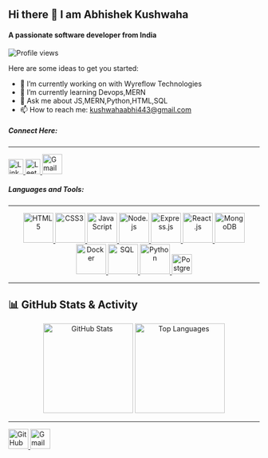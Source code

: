  ## Hi there 👋 I am Abhishek Kushwaha
#### A passionate software developer from India
![Profile views](https://komarev.com/ghpvc/?username=Abhishekkushwaha1&label=PROFILE+VIEWS&color=0e75b6&style=flat)

Here are some ideas to get you started:

- 🔭 I’m currently working on with Wyreflow Technologies
- 🌱 I’m currently learning Devops,MERN
- 💬 Ask me about JS,MERN,Python,HTML,SQL
- 📫 How to reach me: kushwahaabhi443@gmail.com

##### Connect Here:
___
<a href="https://www.linkedin.com/in/abhishekkushwaha13/" target="_blank">
  <img src="https://upload.wikimedia.org/wikipedia/commons/c/ca/LinkedIn_logo_initials.png" width="30" height="30" alt="LinkedIn" />
</a>
<a href="https://leetcode.com/Abhishek_tech12/" target="_blank">
  <img src="https://cdn.iconscout.com/icon/free/png-256/leetcode-3521542-2944960.png" width="30" height="30" alt="LeetCode" />
</a>
<a href="mailto:kushwahaabhi443@gmail.com">
  <img src="https://img.icons8.com/color/48/gmail--v1.png" width="40" height="40" alt="Gmail" />
</a>

<br/>

<sub>
  <a href="https://iconscout.com/contributors/icon-54" target="_blank"></a><a href="https://iconscout.com" target="_blank"></a>
</sub>


##### Languages and Tools:
___

<div style="text-align: center;">

  <!-- HTML -->
  <a href="https://developer.mozilla.org/en-US/docs/Web/HTML" target="_blank">
    <img src="https://upload.wikimedia.org/wikipedia/commons/6/61/HTML5_logo_and_wordmark.svg" alt="HTML5" width="60" />
  </a>

  <!-- CSS -->
  <a href="https://developer.mozilla.org/en-US/docs/Web/CSS" target="_blank">
    <img src="https://upload.wikimedia.org/wikipedia/commons/d/d5/CSS3_logo_and_wordmark.svg" alt="CSS3" width="60" />
  </a>

  <!-- JavaScript -->
  <a href="https://developer.mozilla.org/en-US/docs/Web/JavaScript" target="_blank">
    <img src="https://upload.wikimedia.org/wikipedia/commons/6/6a/JavaScript-logo.png" alt="JavaScript" width="60" />
  </a>

  <!-- Node.js -->
  <a href="https://nodejs.org/" target="_blank">
    <img src="https://upload.wikimedia.org/wikipedia/commons/d/d9/Node.js_logo.svg" alt="Node.js" width="60" />
  </a>

  <!-- Express.js -->
  <a href="https://expressjs.com/" target="_blank">
    <img src="https://upload.wikimedia.org/wikipedia/commons/6/64/Expressjs.png" alt="Express.js" width="60" />
  </a>

  <!-- React.js -->
  <a href="https://reactjs.org/" target="_blank">
    <img src="https://upload.wikimedia.org/wikipedia/commons/a/a7/React-icon.svg" alt="React.js" width="60" />
  </a>

  <!-- MongoDB -->
  <a href="https://www.mongodb.com/" target="_blank">
    <img src="https://cdn.worldvectorlogo.com/logos/mongodb-icon-1.svg" alt="MongoDB" width="60" />
  </a>

  <!-- Docker -->
  <a href="https://www.docker.com/" target="_blank">
    <img src="https://www.docker.com/wp-content/uploads/2022/03/Moby-logo.png" alt="Docker" width="60" />
  </a>

  <!-- SQL (generic) -->
  <a href="https://en.wikipedia.org/wiki/SQL" target="_blank">
    <img src="https://upload.wikimedia.org/wikipedia/commons/8/87/Sql_data_base_with_logo.png" alt="SQL" width="60" />
  </a>

  <!-- Optional: Python -->
  <a href="https://www.python.org/" target="_blank">
    <img src="https://upload.wikimedia.org/wikipedia/commons/3/31/Python-logo.png" alt="Python" width="60" />
  </a>
  
  <!-- PostgreSQL -->
  <a href="https://www.postgresql.org/" target="_blank">
    <img src="https://upload.wikimedia.org/wikipedia/commons/2/29/Postgresql_elephant.svg" alt="PostgreSQL" width="40" height="40"/>
  </a>
</div>

</div>

___

## 📊 GitHub Stats & Activity
<div align="center">

  <!-- GitHub Stats -->
  <img src="https://github-readme-stats.vercel.app/api?username=Abhishekkushwaha1&show_icons=true&theme=tokyonight&border_radius=10&hide_title=true" alt="GitHub Stats" height="180" />

  <!-- Most Used Languages -->
  <img src="https://github-readme-stats.vercel.app/api/top-langs/?username=Abhishekkushwaha1&layout=compact&theme=tokyonight&hide_title=true&border_radius=10" alt="Top Languages" height="180" />

</div>

***
<a href="https://github.com/Abhishekkushwaha1">
  <img src="https://cdn.jsdelivr.net/gh/devicons/devicon/icons/github/github-original.svg" width="40" height="40" alt="GitHub"/>
</a>
<a href="mailto:kushwahaabhi443@gmail.com">
  <img src="https://img.icons8.com/color/48/gmail--v1.png" width="40" height="40" alt="Gmail" />
</a>















